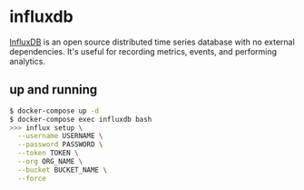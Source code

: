 influxdb
========

[InfluxDB][1] is an open source distributed time series database with no external
dependencies. It's useful for recording metrics, events, and performing analytics.

## up and running

```bash
$ docker-compose up -d
$ docker-compose exec influxdb bash
>>> influx setup \
  --username USERNAME \
  --password PASSWORD \
  --token TOKEN \
  --org ORG_NAME \
  --bucket BUCKET_NAME \
  --force
```

[1]: https://influxdata.com/
